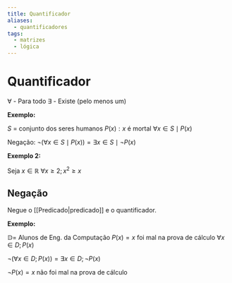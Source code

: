 ```yaml
---
title: Quantificador
aliases:
  - quantificadores
tags:
  - matrizes
  - lógica
---
```


# Quantificador

$\forall$ - Para todo
$\exists$ - Existe (pelo menos um)

**Exemplo:**

$S$ = conjunto dos seres humanos
$P(x): x$ é mortal
$\forall x \in S \mid P(x)$

Negação: $\lnot(\forall x \in S \mid P(x)) = \exists x \in S \mid \lnot P(x)$

**Exemplo 2:**

Seja $x \in \mathbb{R}$
$\forall x \geq 2; x^2 \geq x$

## Negação

Negue o [[Predicado|predicado]] e o quantificador.

**Exemplo:**

$\mathbb{D} =$ Alunos de Eng. da Computação
$P(x) = x$ foi mal na prova de cálculo
$\forall x \in D; P(x)$

$\lnot(\forall x \in D; P(x)) = \exists x \in D; \lnot P(x)$

$\lnot P(x) = x$ não foi mal na prova de cálculo
